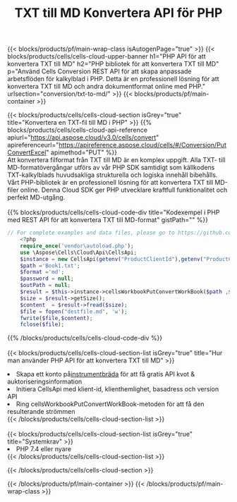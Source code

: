 ﻿---
title: TXT till MD Konvertera API för PHP
description: " Cloud API:er och SDK:er för Microsoft Excel & OpenOffice Calc. Konvertera kalkylark till fil i annat format."
url: /sv/php/conversion/txt-to-md/
---
{{< blocks/products/pf/main-wrap-class isAutogenPage="true" >}}
{{< blocks/products/cells/cells-cloud-upper-banner h1="PHP API för att konvertera TXT till MD" h2="PHP bibliotek för att konvertera TXT till MD" p="Använd Cells Conversion REST API för att skapa anpassade arbetsflöden för kalkylblad i PHP. Detta är en professionell lösning för att konvertera TXT till MD och andra dokumentformat online med PHP." urlsection="conversion/txt-to-md/" >}}
{{< blocks/products/pf/main-container >}}

{{< blocks/products/cells/cells-cloud-section isGrey="true" title="Konvertera en TXT-fil till MD i PHP" >}}
{{% blocks/products/cells/cells-cloud-api-reference apiurl="https://api.aspose.cloud/v3.0/cells/convert" apireferenceurl="https://apireference.aspose.cloud/cells/#/Conversion/PutConvertExcel" apimethod="PUT" %}}
<br/>
Att konvertera filformat från TXT till MD är en komplex uppgift. Alla TXT- till MD-formatövergångar utförs av vår PHP SDK samtidigt som källkodens TXT-kalkylblads huvudsakliga strukturella och logiska innehåll bibehålls. Vårt PHP-bibliotek är en professionell lösning för att konvertera TXT till MD-filer online. Denna Cloud SDK ger PHP utvecklare kraftfull funktionalitet och perfekt MD-utgång.
<br/>
<br/>
{{% blocks/products/cells/cells-cloud-code-div title="Kodexempel i PHP med REST API för att konvertera TXT till MD-format" gistPath="" %}}
 
```php
// For complete examples and data files, please go to https://github.com/aspose-cells-cloud/aspose-cells-cloud-php/
    <?php
    require_once('vendor\autoload.php');
    use \Aspose\Cells\Cloud\Api\CellsApi;
    $instance = new CellsApi(getenv("ProductClientId"),getenv("ProductClientSecret"));
    $path ='Book1.txt';    
    $format ='md';
    $password = null;
    $outPath = null;      
    $result = $this->instance->cellsWorkbookPutConvertWorkBook($path ,$format, $password,  $outPath);
    $size = $result->getSize();
    $content  = $result->fread($size);
    $file = fopen("destfile.md", 'w');
    fwrite($file,$content);
    fclose($file);
```
 
{{% /blocks/products/cells/cells-cloud-code-div %}}
<br/>
<br/>
{{< blocks/products/cells/cells-cloud-section-list isGrey="true" title="Hur man använder PHP API för att konvertera TXT till MD" >}}
<li> Skapa ett konto på<a href="https://dashboard.aspose.cloud/">instrumentbräda</a> för att få gratis API kvot & auktoriseringsinformation</li>
<li>Initiera CellsApi med klient-id, klienthemlighet, basadress och version API</li>
<li>Ring cellsWorkbookPutConvertWorkBook-metoden för att få den resulterande strömmen</li>
{{< /blocks/products/cells/cells-cloud-section-list >}}
<br/>
<br/>
{{< blocks/products/cells/cells-cloud-section-list isGrey="true" title="Systemkrav" >}}
<li>PHP 7.4 eller nyare</li>
{{< /blocks/products/cells/cells-cloud-section-list >}}

{{< /blocks/products/cells/cells-cloud-section >}}

{{< /blocks/products/pf/main-container >}}
{{< /blocks/products/pf/main-wrap-class >}}
